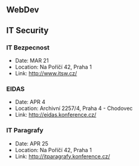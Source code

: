 ## WebDev


## IT Security

### IT Bezpecnost

- Date: MAR 21
- Location: Na Poříčí 42, Praha 1
- Link: http://www.itsw.cz/

### EIDAS

- Date: APR 4
- Location: Archivní 2257/4, Praha 4 - Chodovec
- Link: http://eidas.konference.cz/

### IT Paragrafy

- Date: APR 25
- Location: Na Poříčí 42, Praha 1
- Link: http://itparagrafy.konference.cz/



